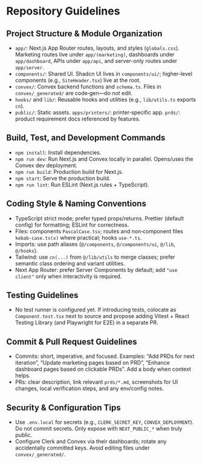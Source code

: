 # Repository Guidelines

## Project Structure & Module Organization
- `app/`: Next.js App Router routes, layouts, and styles (`globals.css`). Marketing routes live under `app/(marketing)`, dashboards under `app/dashboard`, APIs under `app/api`, and server-only routes under `app/server`.
- `components/`: Shared UI. Shadcn UI lives in `components/ui/`; higher-level components (e.g., `SiteHeader.tsx`) live at the root.
- `convex/`: Convex backend functions and `schema.ts`. Files in `convex/_generated/` are code‑gen—do not edit.
- `hooks/` and `lib/`: Reusable hooks and utilities (e.g., `lib/utils.ts` exports `cn`).
- `public/`: Static assets. `apps/printers/`: printer‑specific app. `prds/`: product requirement docs referenced by features.

## Build, Test, and Development Commands
- `npm install`: Install dependencies.
- `npm run dev`: Run Next.js and Convex locally in parallel. Opens/uses the Convex dev deployment.
- `npm run build`: Production build for Next.js.
- `npm start`: Serve the production build.
- `npm run lint`: Run ESLint (Next.js rules + TypeScript).

## Coding Style & Naming Conventions
- TypeScript strict mode; prefer typed props/returns. Prettier (default config) for formatting; ESLint for correctness.
- Files: components `PascalCase.tsx`; routes and non‑component files `kebab-case.ts(x)` where practical; hooks `use-*.ts`.
- Imports: use path aliases (`@/components`, `@/components/ui`, `@/lib`, `@/hooks`).
- Tailwind: use `cn(...)` from `@/lib/utils` to merge classes; prefer semantic class ordering and variant utilities.
- Next App Router: prefer Server Components by default; add `"use client"` only when interactivity is required.

## Testing Guidelines
- No test runner is configured yet. If introducing tests, colocate as `Component.test.tsx` next to source and propose adding Vitest + React Testing Library (and Playwright for E2E) in a separate PR.

## Commit & Pull Request Guidelines
- Commits: short, imperative, and focused. Examples: “Add PRDs for next iteration”, “Update marketing pages based on PRD”, “Enhance dashboard pages based on clickable PRDs”. Add a body when context helps.
- PRs: clear description, link relevant `prds/*.md`, screenshots for UI changes, local verification steps, and any env/config notes.

## Security & Configuration Tips
- Use `.env.local` for secrets (e.g., `CLERK_SECRET_KEY`, `CONVEX_DEPLOYMENT`). Do not commit secrets. Only expose with `NEXT_PUBLIC_*` when truly public.
- Configure Clerk and Convex via their dashboards; rotate any accidentally committed keys. Avoid editing files under `convex/_generated/`.

